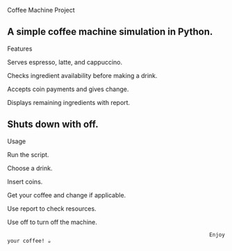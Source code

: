 Coffee Machine Project

A simple coffee machine simulation in Python.
-----------------------------------------------------------------------------------------------------------------------------------------------------------------------------

Features

Serves espresso, latte, and cappuccino.

Checks ingredient availability before making a drink.

Accepts coin payments and gives change.

Displays remaining ingredients with report.

Shuts down with off.
-------------------------------------------------------------------------------------------------------------------------------------------------------------------------------
Usage

Run the script.

Choose a drink.

Insert coins.

Get your coffee and change if applicable.

Use report to check resources.

Use off to turn off the machine.

                                                                     Enjoy your coffee! ☕
